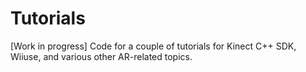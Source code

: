 Tutorials
=========

[Work in progress] Code for a couple of tutorials for Kinect C++ SDK, Wiiuse, and various other AR-related topics.